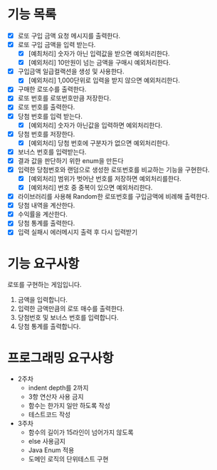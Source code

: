 # 기능 목록
- [x] 로또 구입 금액 요청 메시지를 출력한다.
- [x] 로또 구입 금액을 입력 받는다.
  - [x] [예최처리] 숫자가 아닌 입력값을 받으면 예외처리한다.
  - [x] [예외처리] 10만원이 넘는 금액을 구매시 예외처리한다.
- [x] 구입금액 일급컬랙션을 생성 및 사용한다.
  - [x] [예외처리] 1,000단위로 입력을 받지 않으면 예외처리한다.
- [x] 구매한 로또수를 출력한다.
- [x] 로또 번호를 로또번호만큼 저장한다.
- [x] 로또 번호를 출력한다.
- [x] 당첨 번호를 입력 받는다.
  - [x] [예외처리] 숫자가 아닌값을 입력하면 예외처리한다.
- [x] 당첨 번호를 저장한다.
  - [x] [예외처리] 당첨 번호에 구분자가 없으면 예외처리한다.
- [x] 보너스 번호를 입력받는다.
- [x] 결과 값을 판단하기 위한 enum을 만든다
- [x] 입력한 당첨번호와 랜덤으로 생성한 로또번호를 비교하는 기능을 구현한다.
  - [x] [예외처리] 범위가 벗어난 번호를 저장하면 예외처리를한다.
  - [x] [예외처리] 번호 중 중복이 있으면 예외처리한다.
- [x] 라이브러리를 사용해 Random한 로또번호를 구입금액에 비례해 출력한다.
- [x] 당첨 내역을 계산한다.
- [x] 수익률을 계산한다.
- [x] 당첨 통계를 출력한다.
- [x] 입력 실패시 에러메시지 출력 후 다시 입력받기

# 기능 요구사항
로또를 구현하는 게임입니다.

1. 금액을 입력합니다.
2. 입력한 금액만큼의 로또 매수를 출력한다.
3. 당첨번호 및 보너스 번호를 입력합니다.
4. 당첨 통계를 출력합니다.

# 프로그래밍 요구사항
* 2주차
  * indent depth를 2까지
  * 3항 연산자 사용 금지
  * 함수는 한가지 일만 하도록 작성
  * 테스트코드 작성
* 3주차
  * 함수의 길이가 15라인이 넘어가지 않도록
  * else 사용금지
  * Java Enum 적용
  * 도메인 로직의 단위테스트 구현 